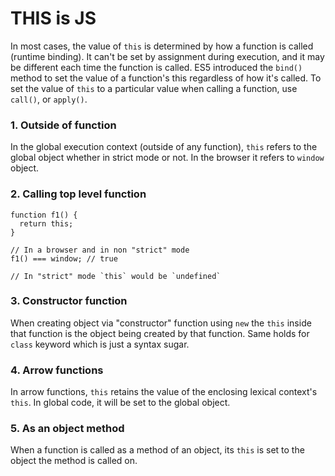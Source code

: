 # THIS is JS

In most cases, the value of `this` is determined by how a function is called (runtime binding).
It can't be set by assignment during execution, and it may be different each time the function is called.
ES5 introduced the `bind()` method to set the value of a function's this regardless of how it's called.
To set the value of `this` to a particular value when calling a function, use `call()`, or `apply()`.

### 1. Outside of function
In the global execution context (outside of any function), `this` refers to the global object whether in strict mode or not.
In the browser it refers to `window` object.

### 2. Calling top level function 
```
function f1() {
  return this;
}

// In a browser and in non "strict" mode
f1() === window; // true

// In "strict" mode `this` would be `undefined`
```
### 3. Constructor function
When creating object via "constructor" function using `new` the `this` inside that function is the object being created by that function.
Same holds for `class` keyword which is just a syntax sugar.

### 4. Arrow functions
In arrow functions, `this` retains the value of the enclosing lexical context's `this`. In global code, it will be set to the global object.

### 5. As an object method
When a function is called as a method of an object, its `this` is set to the object the method is called on.
